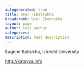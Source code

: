 ```yaml
---
autogenerated: true
title: User ›Ekatrukha
breadcrumb: User Ekatrukha
layout: page
author: test author
categories: 
description: test description
---
```


Eugene Katrukha, Utrecht University

http://katpyxa.info
